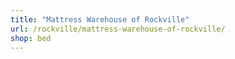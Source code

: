 ```yaml
---
title: "Mattress Warehouse of Rockville"
url: /rockville/mattress-warehouse-of-rockville/
shop: bed
---
```

